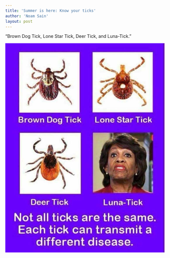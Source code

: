 ```yaml
---
title: 'Summer is here: Know your ticks'
author: 'Noam Sain'
layout: post
---
```


“Brown Dog Tick, Lone Star Tick, Deer Tick, and Luna-Tick.”

![Summer is here: Know your ticks](/assets/2018/2018-05-know-your-ticks.jpg "Summer is here: Know your ticks")
